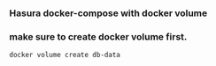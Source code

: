 ### Hasura docker-compose with docker volume

### make sure to create docker volume first.


```console
docker volume create db-data
```
